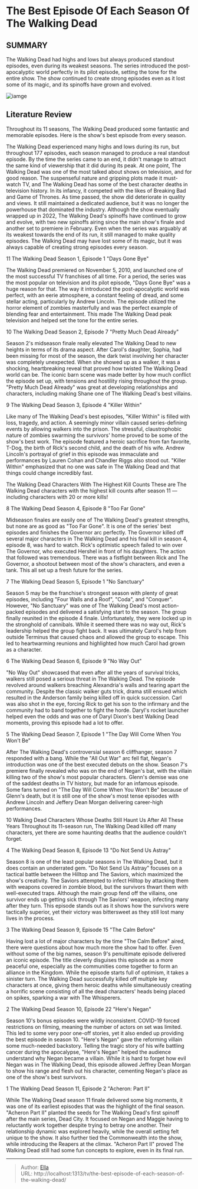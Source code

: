 # The Best Episode Of Each Season Of The Walking Dead


## SUMMARY 


 The Walking Dead had highs and lows but always produced standout episodes, even during its weakest seasons. 
 The series introduced the post-apocalyptic world perfectly in its pilot episode, setting the tone for the entire show. 
 The show continued to create strong episodes even as it lost some of its magic, and its spinoffs have grown and evolved. 

![iamge](https://static1.srcdn.com/wordpress/wp-content/uploads/2024/01/the-walking-dead-best-episodes-michonne-rick-negan.jpg)

## Literature Review
Throughout its 11 seasons, The Walking Dead produced some fantastic and memorable episodes. Here is the show&#39;s best episode from every season.




The Walking Dead experienced many highs and lows during its run, but throughout 177 episodes, each season managed to produce a real standout episode. By the time the series came to an end, it didn&#39;t manage to attract the same kind of viewership that it did during its peak. At one point, The Walking Dead was one of the most talked about shows on television, and for good reason. The suspenseful nature and gripping plots made it must-watch TV, and The Walking Dead has some of the best character deaths in television history. In its infancy, it competed with the likes of Breaking Bad and Game of Thrones.
As time passed, the show did deteriorate in quality and views. It still maintained a dedicated audience, but it was no longer the powerhouse that dominated the industry. Although the show eventually wrapped up in 2022, The Walking Dead&#39;s spinoffs have continued to grow and evolve, with two new spinoffs airing since the main show&#39;s finale and another set to premiere in February. Even when the series was arguably at its weakest towards the end of its run, it still managed to make quality episodes. The Walking Dead may have lost some of its magic, but it was always capable of creating strong episodes every season.









 








 11  The Walking Dead Season 1, Episode 1 
&#34;Days Gone Bye&#34;


 







The Walking Dead premiered on November 5, 2010, and launched one of the most successful TV franchises of all time. For a period, the series was the most popular on television and its pilot episode, &#34;Days Gone Bye&#34; was a huge reason for that. The way it introduced the post-apocalyptic world was perfect, with an eerie atmosphere, a constant feeling of dread, and some stellar acting, particularly by Andrew Lincoln. The episode utilized the horror element of zombies masterfully and was the perfect example of blending fear and entertainment. This made The Walking Dead peak television and helped set the tone for the entire series.





 10  The Walking Dead Season 2, Episode 7 
&#34;Pretty Much Dead Already&#34;
        

Season 2&#39;s midseason finale really elevated The Walking Dead to new heights in terms of its drama aspect. After Carol&#39;s daughter, Sophia, had been missing for most of the season, the dark twist involving her character was completely unexpected. When she showed up as a walker, it was a shocking, heartbreaking reveal that proved how twisted The Walking Dead world can be. The iconic barn scene was made better by how much conflict the episode set up, with tensions and hostility rising throughout the group. &#34;Pretty Much Dead Already&#34; was great at developing relationships and characters, including making Shane one of The Walking Dead&#39;s best villains.





 9  The Walking Dead Season 3, Episode 4 
&#34;Killer Within&#34;
        

Like many of The Walking Dead&#39;s best episodes, &#34;Killer Within&#34; is filled with loss, tragedy, and action. A seemingly minor villain caused series-defining events by allowing walkers into the prison. The stressful, claustrophobic nature of zombies swarming the survivors&#39; home proved to be some of the show&#39;s best work. The episode featured a heroic sacrifice from fan favorite, T-Dog, the birth of Rick&#39;s second child, and the death of his wife. Andrew Lincoln&#39;s portrayal of grief in this episode was immaculate and performances by Lauren Cohan and Chandler Riggs also stood out. &#34;Killer Within&#34; emphasized that no one was safe in The Walking Dead and that things could change incredibly fast.
            
 
 The Walking Dead Characters With The Highest Kill Counts 
These are The Walking Dead characters with the highest kill counts after season 11 — including characters with 20 or more kills!









 8  The Walking Dead Season 4, Episode 8 
&#34;Too Far Gone&#34;
        

Midseason finales are easily one of The Walking Dead&#39;s greatest strengths, but none are as good as &#34;Too Far Gone&#34;. It is one of the series&#39; best episodes and finishes the Governor arc perfectly. The Governor killed off several major characters in The Walking Dead and his final kill in season 4, episode 8, was hard to watch. Rick&#39;s optimistic speech failed to win over The Governor, who executed Hershel in front of his daughters. The action that followed was tremendous. There was a fistfight between Rick and The Governor, a shootout between most of the show&#39;s characters, and even a tank. This all set up a fresh future for the series.





 7  The Walking Dead Season 5, Episode 1 
&#34;No Sanctuary&#34;
        

Season 5 may be the franchise&#39;s strongest season with plenty of great episodes, including &#34;Four Walls and a Roof&#34;, &#34;Coda&#34;, and &#34;Conquer&#34;. However, &#34;No Sanctuary&#34; was one of The Walking Dead&#39;s most action-packed episodes and delivered a satisfying start to the season. The group finally reunited in the episode 4 finale. Unfortunately, they were locked up in the stronghold of cannibals. While it seemed there was no way out, Rick&#39;s leadership helped the group fight back. It was ultimately Carol&#39;s help from outside Terminus that caused chaos and allowed the group to escape. This led to heartwarming reunions and highlighted how much Carol had grown as a character.





 6  The Walking Dead Season 6, Episode 9 
&#34;No Way Out&#34;
        

&#34;No Way Out&#34; showcased that even after all the years of survival tricks, walkers still posed a serious threat in The Walking Dead. The episode revolved around walkers breaching Alexandria&#39;s walls and tearing apart the community. Despite the classic walker guts trick, drama still ensued which resulted in the Anderson family being killed off in quick succession. Carl was also shot in the eye, forcing Rick to get his son to the infirmary and the community had to band together to fight the horde. Daryl&#39;s rocket launcher helped even the odds and was one of Daryl Dixon&#39;s best Walking Dead moments, proving this episode had a lot to offer.





 5  The Walking Dead Season 7, Episode 1 
&#34;The Day Will Come When You Won&#39;t Be&#34;


 







After The Walking Dead&#39;s controversial season 6 cliffhanger, season 7 responded with a bang. While the &#34;All Out War&#34; arc fell flat, Negan&#39;s introduction was one of the best executed debuts on the show. Season 7&#39;s premiere finally revealed who was on the end of Negan&#39;s bat, with the villain killing two of the show&#39;s most popular characters. Glenn&#39;s demise was one of the saddest deaths in TV history, but made for an infamous episode. Some fans turned on &#34;The Day Will Come When You Won&#39;t Be&#34; because of Glenn&#39;s death, but it is still one of the show&#39;s most tense episodes with Andrew Lincoln and Jeffery Dean Morgan delivering career-high performances.
            
 
 10 Walking Dead Characters Whose Deaths Still Haunt Us After All These Years 
Throughout its 11-season run, The Walking Dead killed off many characters, yet there are some haunting deaths that the audience couldn&#39;t forget.









 4  The Walking Dead Season 8, Episode 13 
&#34;Do Not Send Us Astray&#34;
        

Season 8 is one of the least popular seasons in The Walking Dead, but it does contain an underrated gem. &#34;Do Not Send Us Astray&#34; focuses on a tactical battle between the Hilltop and The Saviors, which maximized the show&#39;s creativity. The Saviors attempted to infect Hilltop by attacking them with weapons covered in zombie blood, but the survivors thwart them with well-executed traps. Although the main group fend off the villains, one survivor ends up getting sick through The Saviors&#39; weapon, infecting many after they turn. This episode stands out as it shows how the survivors were tactically superior, yet their victory was bittersweet as they still lost many lives in the process.





 3  The Walking Dead Season 9, Episode 15 
&#34;The Calm Before&#34;
        

Having lost a lot of major characters by the time &#34;The Calm Before&#34; aired, there were questions about how much more the show had to offer. Even without some of the big names, season 9&#39;s penultimate episode delivered an iconic episode. The title cleverly disguises this episode as a more peaceful one, especially as the communities come together to form an alliance in the Kingdom. While the episode starts full of optimism, it takes a sinister turn. The Walking Dead successfully killed off multiple key characters at once, giving them heroic deaths while simultaneously creating a horrific scene consisting of all the dead characters&#39; heads being placed on spikes, sparking a war with The Whisperers.





 2  The Walking Dead Season 10, Episode 22 
&#34;Here&#39;s Negan&#34;
        

Season 10&#39;s bonus episodes were wildly inconsistent. COVID-19 forced restrictions on filming, meaning the number of actors on set was limited. This led to some very poor one-off stories, yet it also ended up providing the best episode in season 10. &#34;Here&#39;s Negan&#34; gave the reforming villain some much-needed backstory. Telling the tragic story of his wife battling cancer during the apocalypse, &#34;Here&#39;s Negan&#34; helped the audience understand why Negan became a villain. While it is hard to forget how evil Negan was in The Walking Dead, this episode allowed Jeffrey Dean Morgan to show his range and flesh out his character, cementing Negan&#39;s place as one of the show&#39;s best survivors.





 1  The Walking Dead Season 11, Episode 2 
&#34;Acheron: Part II&#34;
        

While The Walking Dead season 11 finale delivered some big moments, it was one of its earliest episodes that was the highlight of the final season. &#34;Acheron Part II&#34; planted the seeds for The Walking Dead&#39;s first spinoff after the main series, Dead City. It focused on Negan and Maggie having to reluctantly work together despite trying to betray one another. Their relationship dynamic was explored heavily, while the overall setting felt unique to the show. It also further tied the Commonwealth into the show, while introducing the Reapers at the climax. &#34;Acheron Part II&#34; proved The Walking Dead still had some fun concepts to explore, even in its final run. 

---

> Author: [Ella](https://instagram.hk.cn/)  
> URL: http://localhost:1313/tv/the-best-episode-of-each-season-of-the-walking-dead/  

